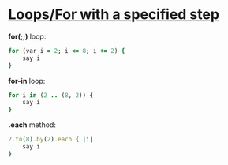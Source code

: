 [1]: https://rosettacode.org/wiki/Loops/For_with_a_specified_step

# [Loops/For with a specified step][1]

**for(;;)** loop:

```ruby
for (var i = 2; i <= 8; i += 2) {
    say i
}
```


**for-in** loop:

```ruby
for i in (2 .. (8, 2)) {
    say i
}
```


**.each** method:

```ruby
2.to(8).by(2).each { |i|
    say i
}
```
